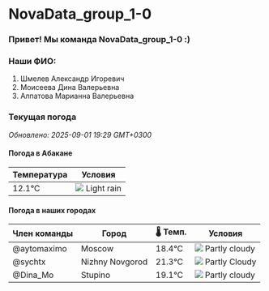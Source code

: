 # NovaData_group_1-0
### Привет! Мы команда NovaData_group_1-0 :)

### Наши ФИО:
1. Шмелев Александр Игоревич
2. Моисеева Дина Валерьевна
3. Алпатова Марианна Валерьевна

### Текущая погода
<!-- WEATHER:START -->
_Обновлено: 2025-09-01 19:29 GMT+0300_

#### Погода в Абакане

| Температура | Условия |
|-------------|----------|
| 12.1°C     | ![](https://cdn.weatherapi.com/weather/64x64/night/296.png) Light rain |

#### Погода в наших городах

| Член команды  | Город               | 🌡️ Темп.  | Условия          |
|---------------|---------------------|-----------|--------------------|
| @aytomaximo    | Moscow              |   18.4°C | ![](https://cdn.weatherapi.com/weather/64x64/night/116.png) Partly cloudy |
| @sychtx        | Nizhny Novgorod     |   21.3°C | ![](https://cdn.weatherapi.com/weather/64x64/night/116.png) Partly Cloudy |
| @Dina_Mo       | Stupino             |   19.1°C | ![](https://cdn.weatherapi.com/weather/64x64/night/116.png) Partly cloudy |

<!-- WEATHER:END -->

